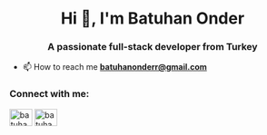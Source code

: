 <h1 align="center">Hi 👋, I'm Batuhan Onder</h1>
<h3 align="center">A passionate full-stack developer from Turkey</h3>

- 📫 How to reach me **batuhanonderr@gmail.com**

<h3 align="left">Connect with me:</h3>
<p align="left">
<a href="https://twitter.com/batuhan_onderr" target="blank"><img align="center" src="https://cdn.jsdelivr.net/npm/simple-icons@3.0.1/icons/twitter.svg" alt="batuhan_onderr" height="30" width="40" /></a>
<a href="https://www.linkedin.com/in/batuhanonderr/" target="blank"><img align="center" src="https://cdn.jsdelivr.net/npm/simple-icons@3.0.1/icons/linkedin.svg" alt="batuhanonderr" height="30" width="40" /></a>
</p>


